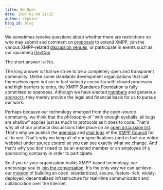 ```yaml
---
title: Be Open
date: 2007-02-09 21:22
author: stpeter
blog_id: blog
---
```


We sometimes receive questions about whether there are restrictions on who may submit and comment on [proposals](https://xmpp.org/extensions/) to extend XMPP, join the various XMPP-related [discussion venues](https://xmpp.org/about/discuss.shtml), or participate in events such as our upcoming [DevCon](http://wiki.jabber.org/index.php/DevCon).

The short answer is: No.

The long answer is that we strive to be a completely open and transparent community. Unlike some standards development organizations that call themselves open but are in fact industry consortia with closed processes and high barriers to entry, the XMPP Standards Foundation is fully committed to openness. Although we have elected [members](https://xmpp.org/xsf/members/) and generous [sponsors](https://xmpp.org/xsf/sponsors/), they merely provide the legal and financial basis for us to pursue our work.

Perhaps because our technology emerged from the open-source community, we think that the philosophy of "with enough eyeballs, all bugs are shallow" applies just as much to protocols as it does to code. That's why all of our protocol discussions take place on an [open discussion list](http://mail.jabber.org/mailman/listinfo/standards). That's why we publish the [agendas](https://xmpp.org/council/agendas/) and [chat logs](http://www.jabber.org/muc-logs/council@conference.jabber.org/) of the [XMPP Council](https://xmpp.org/council/) for all to see. That's why we keep all of our specifications (and in fact our entire website) under [source control](http://www.jabberstudio.org/cgi-bin/viewcvs.cgi/cvs/xmpp/) so you can see exactly what we change. And that's why you don't need to be an elected member or an employee of a sponsoring company in order to participate.

So if you or your organization builds XMPP-based technology, we encourage you to [join the conversation](https://xmpp.org/about/discuss.shtml). It's the only way we can achieve our [mission](https://xmpp.org/xsf/mission.shtml) of building an open, standardized, secure, feature-rich, widely-deployed, decentralized infrastructure for real-time communication and collaboration over the Internet.
